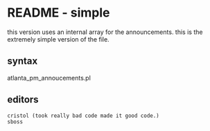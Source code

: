 # README - simple

this version uses an internal array for the announcements. this is the extremely simple version of the file.

## syntax
atlanta\_pm\_annoucements.pl 


## editors
	cristol (took really bad code made it good code.)
	sboss
